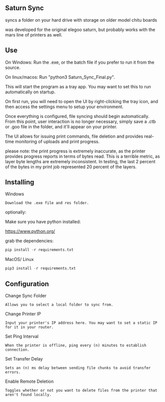 ## Saturn Sync
    
syncs a folder on your hard drive with storage on older model chitu boards

was developed for the original elegoo saturn, but probably works with the
mars line of printers as well.

## Use

On Windows: Run the .exe, or the batch file if you prefer to run it from the source.

On linux/macos: Run "python3 Saturn_Sync_Final.py".

This will start the program as a tray app. You may want to set this to run automatically on startup.

On first run, you will need to open the UI by right-clicking the tray icon, and then access the settings menu to setup your environment.

Once everything is configured, file syncing should begin automatically. From this point, user interaction is no longer necessary, simply save a .ctb or .goo file in the folder, and it'll appear on your printer.

The UI allows for issuing print commands, file deletion and provides real-time monitoring of uploads and print progress.

please note: the print progress is extremely inaccurate, as the printer provides progress reports in terms of bytes read. This is a terrible metric, as layer byte lengths are extremely inconsistent. In testing, the last 2 percent of the bytes in my print job represented 20 percent of the layers.

## Installing
Windows
```
Download the .exe file and res folder.
```

optionally:

Make sure you have python installed:

https://www.python.org/

grab the dependencies:

```python
pip install -r requirements.txt
```

MacOS/ Linux
```python
pip3 install -r requirements.txt
```

## Configuration

Change Sync Folder
```
Allows you to select a local folder to sync from.
```

Change Printer IP
```
Input your printer's IP address here. You may want to set a static IP for it in your router.
```

Set Ping Interval
```
When the printer is offline, ping every (n) minutes to establish connection.
```

Set Transfer Delay
```
Sets an (n) ms delay between sending file chunks to avoid transfer errors.
```

Enable Remote Deletion
```
Toggles whether or not you want to delete files from the printer that aren't found locally.
```
